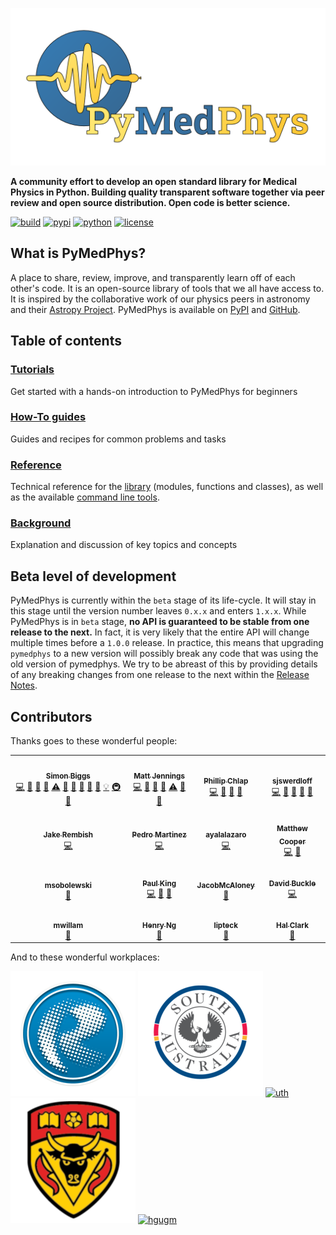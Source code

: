 [![logo](https://github.com/pymedphys/pymedphys/raw/master/docs/logos/pymedphys_title.png)](https://docs.pymedphys.com/)

**A community effort to develop an open standard library for Medical
Physics in Python. Building quality transparent software together via
peer review and open source distribution. Open code is better science.**

[![build](https://img.shields.io/endpoint.svg?url=https%3A%2F%2Factions-badge.atrox.dev%2Fpymedphys%2Fpymedphys%2Fbadge&label=build&logo=none)](https://actions-badge.atrox.dev/pymedphys/pymedphys/goto)
[![pypi](https://img.shields.io/pypi/v/pymedphys)](https://pypi.org/project/pymedphys/)
[![python](https://img.shields.io/pypi/pyversions/pymedphys)](https://pypi.org/project/pymedphys/)
[![license](https://img.shields.io/pypi/l/pymedphys)](https://choosealicense.com/licenses/apache-2.0/)

## What is PyMedPhys?

A place to share, review, improve, and transparently learn off of each
other's code. It is an open-source library of tools that we all have
access to. It is inspired by the collaborative work of our physics peers
in astronomy and their [Astropy Project](http://www.astropy.org/).
PyMedPhys is available on [PyPI](https://pypi.org/project/pymedphys/)
and [GitHub](https://github.com/pymedphys/pymedphys).

## Table of contents

### [Tutorials](https://docs.pymedphys.com/tutes)

Get started with a hands-on introduction to PyMedPhys for beginners

### [How-To guides](https://docs.pymedphys.com/howto)

Guides and recipes for common problems and tasks

### [Reference](https://docs.pymedphys.com/ref)

Technical reference for the
[library](https://docs.pymedphys.com/ref/lib) (modules, functions and
classes), as well as the available
[command line tools](https://docs.pymedphys.com/ref/cli).

### [Background](https://docs.pymedphys.com/background)

Explanation and discussion of key topics and concepts

## Beta level of development

PyMedPhys is currently within the `beta` stage of its life-cycle. It
will stay in this stage until the version number leaves `0.x.x` and
enters `1.x.x`. While PyMedPhys is in `beta` stage, **no API is
guaranteed to be stable from one release to the next.** In fact, it is
very likely that the entire API will change multiple times before a
`1.0.0` release. In practice, this means that upgrading `pymedphys` to a
new version will possibly break any code that was using the old version
of pymedphys. We try to be abreast of this by providing details of any
breaking changes from one release to the next within the
[Release Notes](http://docs.pymedphys.com/release-notes.html).

## Contributors

Thanks goes to these wonderful people:

<!-- ALL-CONTRIBUTORS-LIST:START - Do not remove or modify this section -->
<!-- prettier-ignore-start -->
<!-- markdownlint-disable -->
<table>
  <tr>
    <td align="center"><a href="http://simonbiggs.net/"><img src="https://avatars1.githubusercontent.com/u/6559099?v=4?s=200" width="200px;" alt=""/><br /><sub><b>Simon Biggs</b></sub></a><br /><a href="https://github.com/pymedphys/pymedphys/commits?author=SimonBiggs" title="Code">💻</a> <a href="#maintenance-SimonBiggs" title="Maintenance">🚧</a> <a href="https://github.com/pymedphys/pymedphys/commits?author=SimonBiggs" title="Documentation">📖</a> <a href="https://github.com/pymedphys/pymedphys/pulls?q=is%3Apr+reviewed-by%3ASimonBiggs" title="Reviewed Pull Requests">👀</a> <a href="https://github.com/pymedphys/pymedphys/commits?author=SimonBiggs" title="Tests">⚠️</a> <a href="#tool-SimonBiggs" title="Tools">🔧</a> <a href="https://github.com/pymedphys/pymedphys/issues?q=author%3ASimonBiggs" title="Bug reports">🐛</a> <a href="#talk-SimonBiggs" title="Talks">📢</a> <a href="#data-SimonBiggs" title="Data">🔣</a> <a href="#design-SimonBiggs" title="Design">🎨</a> <a href="#example-SimonBiggs" title="Examples">💡</a> <a href="#infra-SimonBiggs" title="Infrastructure (Hosting, Build-Tools, etc)">🚇</a> <a href="#question-SimonBiggs" title="Answering Questions">💬</a></td>
    <td align="center"><a href="https://github.com/Matthew-Jennings"><img src="https://avatars0.githubusercontent.com/u/19767103?v=4?s=200" width="200px;" alt=""/><br /><sub><b>Matt Jennings</b></sub></a><br /><a href="https://github.com/pymedphys/pymedphys/commits?author=Matthew-Jennings" title="Code">💻</a> <a href="https://github.com/pymedphys/pymedphys/pulls?q=is%3Apr+reviewed-by%3AMatthew-Jennings" title="Reviewed Pull Requests">👀</a> <a href="https://github.com/pymedphys/pymedphys/commits?author=Matthew-Jennings" title="Documentation">📖</a> <a href="https://github.com/pymedphys/pymedphys/issues?q=author%3AMatthew-Jennings" title="Bug reports">🐛</a> <a href="https://github.com/pymedphys/pymedphys/commits?author=Matthew-Jennings" title="Tests">⚠️</a> <a href="#data-Matthew-Jennings" title="Data">🔣</a> <a href="#design-Matthew-Jennings" title="Design">🎨</a></td>
    <td align="center"><a href="https://github.com/pchlap"><img src="https://avatars1.githubusercontent.com/u/11072129?v=4?s=200" width="200px;" alt=""/><br /><sub><b>Phillip Chlap</b></sub></a><br /><a href="https://github.com/pymedphys/pymedphys/commits?author=pchlap" title="Code">💻</a> <a href="https://github.com/pymedphys/pymedphys/pulls?q=is%3Apr+reviewed-by%3Apchlap" title="Reviewed Pull Requests">👀</a> <a href="https://github.com/pymedphys/pymedphys/commits?author=pchlap" title="Documentation">📖</a> <a href="#data-pchlap" title="Data">🔣</a></td>
    <td align="center"><a href="https://github.com/sjswerdloff"><img src="https://avatars2.githubusercontent.com/u/16871837?v=4?s=200" width="200px;" alt=""/><br /><sub><b>sjswerdloff</b></sub></a><br /><a href="https://github.com/pymedphys/pymedphys/commits?author=sjswerdloff" title="Code">💻</a> <a href="https://github.com/pymedphys/pymedphys/pulls?q=is%3Apr+reviewed-by%3Asjswerdloff" title="Reviewed Pull Requests">👀</a> <a href="https://github.com/pymedphys/pymedphys/issues?q=author%3Asjswerdloff" title="Bug reports">🐛</a> <a href="#ideas-sjswerdloff" title="Ideas, Planning, & Feedback">🤔</a> <a href="#data-sjswerdloff" title="Data">🔣</a></td>
  </tr>
  <tr>
    <td align="center"><a href="https://github.com/rembishj"><img src="https://avatars3.githubusercontent.com/u/40006991?v=4?s=200" width="200px;" alt=""/><br /><sub><b>Jake Rembish</b></sub></a><br /><a href="https://github.com/pymedphys/pymedphys/commits?author=rembishj" title="Code">💻</a></td>
    <td align="center"><a href="https://github.com/peterg1t"><img src="https://avatars2.githubusercontent.com/u/8771255?v=4?s=200" width="200px;" alt=""/><br /><sub><b>Pedro Martinez</b></sub></a><br /><a href="https://github.com/pymedphys/pymedphys/commits?author=peterg1t" title="Code">💻</a></td>
    <td align="center"><a href="https://github.com/ayalalazaro"><img src="https://avatars0.githubusercontent.com/u/8739720?v=4?s=200" width="200px;" alt=""/><br /><sub><b>ayalalazaro</b></sub></a><br /><a href="https://github.com/pymedphys/pymedphys/commits?author=ayalalazaro" title="Code">💻</a></td>
    <td align="center"><a href="https://github.com/matthewdeancooper"><img src="https://avatars1.githubusercontent.com/u/55194730?v=4?s=200" width="200px;" alt=""/><br /><sub><b>Matthew Cooper</b></sub></a><br /><a href="https://github.com/pymedphys/pymedphys/commits?author=matthewdeancooper" title="Code">💻</a> <a href="#ideas-matthewdeancooper" title="Ideas, Planning, & Feedback">🤔</a></td>
  </tr>
  <tr>
    <td align="center"><a href="https://github.com/msobolewski"><img src="https://avatars1.githubusercontent.com/u/8422812?v=4?s=200" width="200px;" alt=""/><br /><sub><b>msobolewski</b></sub></a><br /><a href="#ideas-msobolewski" title="Ideas, Planning, & Feedback">🤔</a></td>
    <td align="center"><a href="https://kingrpaul.github.io/"><img src="https://avatars1.githubusercontent.com/u/4761748?v=4?s=200" width="200px;" alt=""/><br /><sub><b>Paul King</b></sub></a><br /><a href="https://github.com/pymedphys/pymedphys/commits?author=kingrpaul" title="Code">💻</a> <a href="#design-kingrpaul" title="Design">🎨</a> <a href="#ideas-kingrpaul" title="Ideas, Planning, & Feedback">🤔</a></td>
    <td align="center"><a href="https://github.com/JacobMcAloney"><img src="https://avatars3.githubusercontent.com/u/47580406?v=4?s=200" width="200px;" alt=""/><br /><sub><b>JacobMcAloney</b></sub></a><br /><a href="#ideas-JacobMcAloney" title="Ideas, Planning, & Feedback">🤔</a></td>
    <td align="center"><a href="https://github.com/db72-git"><img src="https://avatars2.githubusercontent.com/u/66728405?v=4?s=200" width="200px;" alt=""/><br /><sub><b>David Buckle</b></sub></a><br /><a href="https://github.com/pymedphys/pymedphys/commits?author=db72-git" title="Code">💻</a></td>
  </tr>
  <tr>
    <td align="center"><a href="https://github.com/mwillam"><img src="https://avatars3.githubusercontent.com/u/32633593?v=4?s=200" width="200px;" alt=""/><br /><sub><b>mwillam</b></sub></a><br /><a href="https://github.com/pymedphys/pymedphys/commits?author=mwillam" title="Documentation">📖</a></td>
    <td align="center"><a href="https://github.com/fishdda"><img src="https://avatars0.githubusercontent.com/u/23411165?v=4?s=200" width="200px;" alt=""/><br /><sub><b>Henry Ng</b></sub></a><br /><a href="#userTesting-fishdda" title="User Testing">📓</a></td>
    <td align="center"><a href="https://github.com/lipteck"><img src="https://avatars1.githubusercontent.com/u/53696995?v=4?s=200" width="200px;" alt=""/><br /><sub><b>lipteck</b></sub></a><br /><a href="#userTesting-lipteck" title="User Testing">📓</a></td>
    <td align="center"><a href="http://www.halclark.ca/"><img src="https://avatars3.githubusercontent.com/u/934858?v=4?s=200" width="200px;" alt=""/><br /><sub><b>Hal Clark</b></sub></a><br /><a href="#ideas-hdclark" title="Ideas, Planning, & Feedback">🤔</a></td>
  </tr>
</table>

<!-- markdownlint-enable -->
<!-- prettier-ignore-end -->
<!-- ALL-CONTRIBUTORS-LIST:END -->

And to these wonderful workplaces:

[![rccc](https://github.com/pymedphys/pymedphys/raw/master/docs/logos/rccc_200x200.png)](%60Riverina%20Cancer%20Care%20Centre%60_)
[![rah](https://github.com/pymedphys/pymedphys/raw/master/docs/logos/gosa_200x200.png)](%60Royal%20Adelaide%20Hospital%60_)
[![uth](https://github.com/pymedphys/pymedphys/raw/master/docs/logos/UTHSA_logo.png)](%60UT%20Health%20San%20Antonio%60_)
[![uoc](https://github.com/pymedphys/pymedphys/raw/master/docs/logos/uoc_200x200.png)](%60University%20of%20Calgary%60_)
[![hgugm](https://github.com/pymedphys/pymedphys/raw/master/docs/logos/HGUGM_200x200.png)](%60Hospital%20General%20Universitario%20Gregorio%20Marañón%60_)
